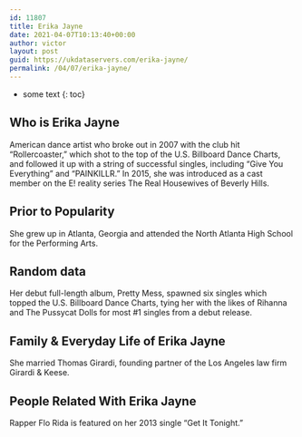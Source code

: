 ```yaml
---
id: 11807
title: Erika Jayne
date: 2021-04-07T10:13:40+00:00
author: victor
layout: post
guid: https://ukdataservers.com/erika-jayne/
permalink: /04/07/erika-jayne/
---
```


* some text
{: toc}


## Who is Erika Jayne



American dance artist who broke out in 2007 with the club hit &#8220;Rollercoaster,&#8221; which shot to the top of the U.S. Billboard Dance Charts, and followed it up with a string of successful singles, including &#8220;Give You Everything&#8221; and &#8220;PAINKILLR.&#8221; In 2015, she was introduced as a cast member on the E! reality series The Real Housewives of Beverly Hills.

                
                
                
## Prior to Popularity



She grew up in Atlanta, Georgia and attended the North Atlanta High School for the Performing Arts.

                
                
                
## Random data



Her debut full-length album, Pretty Mess, spawned six singles which topped the U.S. Billboard Dance Charts, tying her with the likes of Rihanna and The Pussycat Dolls for most #1 singles from a debut release.

                
                
                
## Family & Everyday Life of Erika Jayne



She married Thomas Girardi, founding partner of the Los Angeles law firm Girardi & Keese.

                
                
                
## People Related With Erika Jayne



Rapper Flo Rida is featured on her 2013 single &#8220;Get It Tonight.&#8221;

                
              
            
          
          
          